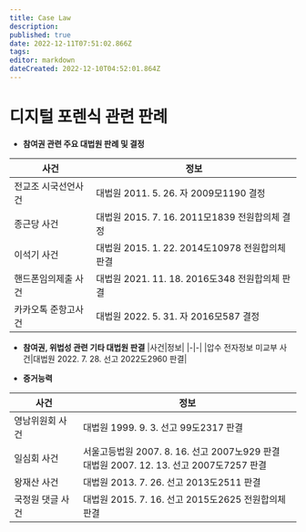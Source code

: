 ```yaml
---
title: Case Law
description: 
published: true
date: 2022-12-11T07:51:02.866Z
tags: 
editor: markdown
dateCreated: 2022-12-10T04:52:01.864Z
---
```


# 디지털 포렌식 관련 판례


- **참여권 관련 주요 대법원 판례 및 결정**

|사건|정보|
|-|-|
|전교조 시국선언사건|대법원 2011. 5. 26. 자 2009모1190 결정|
|종근당 사건|대법원 2015. 7. 16. 2011모1839 전원합의체 결정|
|이석기 사건|대법원 2015. 1. 22. 2014도10978 전원합의체 판결|
|핸드폰임의제출 사건|대법원 2021. 11. 18. 2016도348 전원합의체 판결|
|카카오톡 준항고사건|대법원 2022. 5. 31. 자 2016모587 결정|

- **참여권, 위법성 관련 기타 대법원 판결**
|사건|정보|
|-|-|
|압수 전자정보 미교부 사건|대법원 2022. 7. 28. 선고 2022도2960 판결|

- **증거능력**

|사건|정보|
|-|-|
|영남위원회 사건|대법원 1999. 9. 3. 선고 99도2317 판결|
|일심회 사건|서울고등법원 2007. 8. 16. 선고 2007노929 판결<br> 대법원 2007. 12. 13. 선고 2007도7257 판결|
|왕재산 사건|대법원 2013. 7. 26. 선고 2013도2511 판결|
|국정원 댓글 사건|대법원 2015. 7. 16. 선고 2015도2625 전원합의체 판결|
